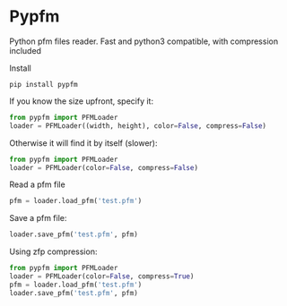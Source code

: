 # Pypfm
Python pfm files reader. Fast and python3 compatible, with compression included

Install
```
pip install pypfm
```

If you know the size upfront, specify it:
```python
from pypfm import PFMLoader
loader = PFMLoader((width, height), color=False, compress=False)
```
Otherwise it will find it by itself (slower):
```python
from pypfm import PFMLoader
loader = PFMLoader(color=False, compress=False)
```

Read a pfm file
```python
pfm = loader.load_pfm('test.pfm')
```

Save a pfm file:
```python
loader.save_pfm('test.pfm', pfm)
```

Using zfp compression:

```python
from pypfm import PFMLoader
loader = PFMLoader(color=False, compress=True)
pfm = loader.load_pfm('test.pfm')
loader.save_pfm('test.pfm', pfm)
```
